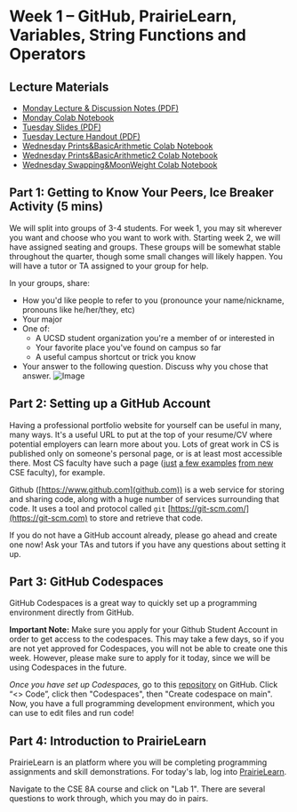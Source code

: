 # Week 1 – GitHub, PrairieLearn, Variables, String Functions and Operators

## Lecture Materials

- [Monday Lecture & Discussion Notes (PDF)](https://drive.google.com/file/d/1heSQZJd1mWS3z6JV8f2ffFuHoAjEYlNt/view?usp=sharing)
- [Monday Colab Notebook](https://colab.research.google.com/drive/1sjCAChvyubvIzYFHw646Re8mkzSCS6bY?usp=sharing)
- [Tuesday Slides (PDF)](https://drive.google.com/file/d/1v4HYi01Ec9_H6yXJZsS1pyBnzi3PplLH/view?usp=sharing)
- [Tuesday Lecture Handout (PDF)](https://drive.google.com/file/d/1JO_NZiKmnqYod221WzlTje-cL0Y0wJMh/view?usp=sharing)
- [Wednesday Prints&BasicArithmetic Colab Notebook](https://colab.research.google.com/drive/14CRcBD7GUWOH8O-srJtLNZshO1t9tgvM?usp=sharing)
- [Wednesday Prints&BasicArithmetic2 Colab Notebook](https://colab.research.google.com/drive/10GnujOhq7tfF3EAiAdWL35xrVPlRN1vy?usp=sharing)
- [Wednesday Swapping&MoonWeight Colab Notebook](https://colab.research.google.com/drive/1qopr8ne6a0t8MjizELZS8EUEZvKX94WL?usp=sharing)

## Part 1: Getting to Know Your Peers, Ice Breaker Activity (5 mins)

We will split into groups of 3-4 students. For week 1, you may sit wherever you want and choose who you want to work with. Starting week 2, we will have assigned seating and groups.
These groups will be somewhat stable throughout the quarter, though some small changes
will likely happen. You will have a tutor or TA assigned to your group for help.

In your groups, share:
- How you'd like people to refer to you (pronounce your name/nickname, pronouns like he/her/they, etc)
- Your major
- One of:
    - A UCSD student organization you're a member of or interested in
    - Your favorite place you've found on campus so far
    - A useful campus shortcut or trick you know
- Your answer to the following question. Discuss why you chose that answer. ![Image](../images/rulers.png)

## Part 2: Setting up a GitHub Account

Having a professional portfolio website for yourself can be useful in many, many
ways. It's a useful URL to put at the top of your resume/CV where potential
employers can learn more about you.  Lots of great work in CS is published only on
someone's personal page, or is at least most accessible there.  Most CS faculty
have such a page ([just](https://roseyu.com/) [a
few examples](https://cseweb.ucsd.edu/~tzli/) [from new](http://kvaccaro.com/) CSE
faculty), for example.

Github ([https://www.github.com](github.com)) is a web service for storing and
sharing code, along with a huge number of services surrounding that code. It
uses a tool and protocol called `git` [https://git-scm.com/](https://git-scm.com) to store and
retrieve that code.

If you do not have a GitHub account already, please go ahead and create one now! Ask your TAs and tutors if you have any questions about setting it up.

## Part 3: GitHub Codespaces

GitHub Codespaces is a great way to quickly set up a programming environment directly from GitHub.

**Important Note:** Make sure you apply for your Github Student Account in order to get access to the codespaces. This may take a few days, so if you are not yet approved for Codespaces, you will not be able to create one this week. However, please make sure to apply for it today, since we will be using Codespaces in the future.

*Once you have set up Codespaces,* go to this [repository](https://github.com/ucsd-cse8a-ss22024/lab1) on GitHub. Click “<> Code”, click then "Codespaces", then "Create codespace on main".
Now, you have a full programming development environment, which you can use to edit files and run code!


## Part 4: Introduction to PrairieLearn

PrairieLearn is an platform where you will be completing programming assignments and skill demonstrations. For today's lab, log into [PrairieLearn](https://www.prairielearn.com/).

Navigate to the CSE 8A course and click on "Lab 1". There are several questions to work through, which you may do in pairs.

<!--
- [Tuesday Colab Notebook]()
- [Wednesday Lecture Handout (Slides)]()
- [Wednesday Lecture Handout (PDF)]()
- [Wednesday Colab Notebook]()
- [Thursday Lecture Handout (Slides)]()
- [Thursday Lecture Handout (PDF)]()
- [Thursday Colab Notebook]()
-->
<!--
## Related Links

- [About Git](https://docs.github.com/en/get-started/using-git/about-git)
- [Github](https://github.com/)
- [Github Pages](https://pages.github.com/)
- [Github Desktop](https://desktop.github.com/)
- [Markdown cheat sheet](https://commonmark.org/help/)
- [What is Markdown?](https://www.markdownguide.org/getting-started/)
- [Git](https://git-scm.com/)
- [Lab Doc](https://docs.google.com/spreadsheets/d/1otg_99XZKDlf7_rpDagsQmmb3jqUd0qvWUjhWcX-sVY/edit?usp=sharing)

## Key Definitions

- **git repository**: A folder that tracks the history of edits to its files
- **Github repository**: A git repository online, like a Google Drive folder with history
- **Github pages**: A service that takes a Github repository and builds a
website from it (usually relying on conventions, like `index.md`)
- **Markdown**: A way to write plain text files with a little bit of formatting
- **commit**: A set of changes to a file or multiple files in a repository. A
repository history is made up of commits
- **git clone**: A git action to copy a repository from one place to another
(usually from somewhere like Github to our computer). Copies the contents of the
folder _and_ the entire history – the whole repository.
- **git commit**: A git action to take some changes we've made to files and
turn them into a commit in the repository's history
- **git push**: A git action to send commits from one place to another (usually
from our computer to Github)

## Lab Tasks

In this lab you'll make a professional website for yourself where you can post
your lab reports for the course. Please contact the instructor
(`esolares@ucsd.edu`) if for
personal privacy or security reasons you do not want to publish a public
website, even under a pseudonym.

### Part 1 – Meet Your Group!

We will split into groups of 5-8 students. For week 1, you may sit
wherever you want and choose who you want to work with. Starting week 2, we will have
assigned seating and groups. These
groups will be somewhat stable throughout the quarter, though some small changes
will likely happen. You will have a tutor or TA assigned to your group for help
and discussion.

Your discussion leader (the tutor/TA in your lab) will share a Google Doc with
your group where you can fill in notes as you work; this document is only for
your group. Your discussion leader will _not_ take notes for you. 

**Write down in notes**: In your groups, share, and note in the running notes
document (discussion leaders, you answer these as well!):

- How you'd like people to refer to you (pronounce your name/nickname, pronouns
like he/her/they, etc)
- Your major
- One of:
    - A UCSD student organization you're a member of or interested in
    - Your favorite place you've found on campus so far
    - A useful campus shortcut or trick you know
- Your answer to the following question. Discuss why you chose that answer. ![Image](../../images/rulers.png)

### Part 2 – Opening [Google Colab](https://colab.research.google.com/)

### Part 3 - Opening [Prairielearn.com](http://us.prairielearn.com/)
